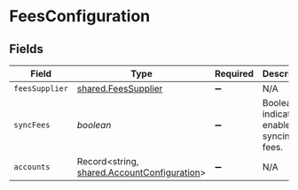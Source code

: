 # FeesConfiguration


## Fields

| Field                                                                                             | Type                                                                                              | Required                                                                                          | Description                                                                                       |
| ------------------------------------------------------------------------------------------------- | ------------------------------------------------------------------------------------------------- | ------------------------------------------------------------------------------------------------- | ------------------------------------------------------------------------------------------------- |
| `feesSupplier`                                                                                    | [shared.FeesSupplier](../../../sdk/models/shared/feessupplier.md)                                 | :heavy_minus_sign:                                                                                | N/A                                                                                               |
| `syncFees`                                                                                        | *boolean*                                                                                         | :heavy_minus_sign:                                                                                | Boolean indicator to enable syncing fees.                                                         |
| `accounts`                                                                                        | Record<string, [shared.AccountConfiguration](../../../sdk/models/shared/accountconfiguration.md)> | :heavy_minus_sign:                                                                                | N/A                                                                                               |